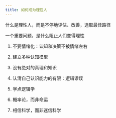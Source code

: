 ```yaml
---
title: 如何成为理性人
---
```


<!-- 封建传统思想把女性塑造为非理性人，不负责自己的生存和需求，而是通过撒娇献媚索取；不为自己的决策负责，乃至于无法决策。 -->

什么是理性人，而是不停地评估、改善，选取最佳路径

<!-- 不被情绪、习惯、惰性和偏见 -->

一个重要问题，是什么阻止人们变得理性

1. 不要情绪化：认知和决策不被情绪左右

2. 建立多种认知模型

3. 没有绝对的真理和知识

4. 认清自己认识能力的有限：逻辑谬误

5. 学点逻辑学

6. 概率论，而非命运

7. 相信科学，而非迷信科学